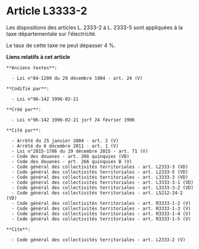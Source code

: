 # Article L3333-2

Les dispositions des articles L. 2333-2 à L. 2333-5 sont appliquées à la taxe départementale sur l'électricité. 

Le taux de cette taxe ne peut dépasser 4 %.

**Liens relatifs à cet article**

	**Anciens textes**:

	  - Loi n°84-1209 du 29 décembre 1984 - art. 24 (V)

	**Codifié par**:

	  - Loi n°96-142 1996-02-21

	**Créé par**:

	  - Loi n°96-142 1996-02-21 jorf 24 février 1996

	**Cité par**:

	  - Arrêté du 25 janvier 2004 - art. 2 (V)
	  - Arrêté du 6 décembre 2011 - art. 1 (V)
	  - Loi n°2015-1786 du 29 décembre 2015 - art. 71 (V)
	  - Code des douanes - art. 266 quinquies (VD)
	  - Code des douanes - art. 266 quinquies B (V)
	  - Code général des collectivités territoriales - art. L2333-3 (VD)
	  - Code général des collectivités territoriales - art. L2333-5 (VD)
	  - Code général des collectivités territoriales - art. L3333-3 (VD)
	  - Code général des collectivités territoriales - art. L3333-3-1 (VD)
	  - Code général des collectivités territoriales - art. L3333-3-2 (VD)
	  - Code général des collectivités territoriales - art. L5212-24-2 (VD)
	  - Code général des collectivités territoriales - art. R3333-1-2 (V)
	  - Code général des collectivités territoriales - art. R3333-1-3 (V)
	  - Code général des collectivités territoriales - art. R3333-1-4 (V)
	  - Code général des collectivités territoriales - art. R3333-1-5 (V)

	**Cite**:

	  - Code général des collectivités territoriales - art. L2333-2 (V)
